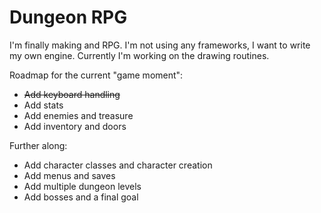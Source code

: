 # Dungeon RPG

I'm finally making and RPG.
I'm not using any frameworks, I want to write my own engine.
Currently I'm working on the drawing routines.

Roadmap for the current "game moment":
- <strike>Add keyboard handling</strike>
- Add stats
- Add enemies and treasure
- Add inventory and doors

Further along:
- Add character classes and character creation
- Add menus and saves
- Add multiple dungeon levels
- Add bosses and a final goal
